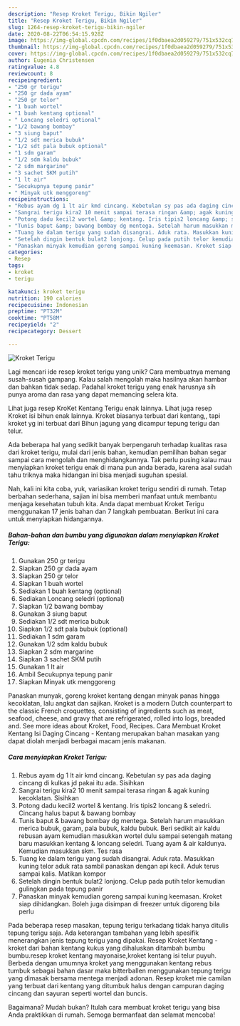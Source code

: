 ```yaml
---
description: "Resep Kroket Terigu, Bikin Ngiler"
title: "Resep Kroket Terigu, Bikin Ngiler"
slug: 1264-resep-kroket-terigu-bikin-ngiler
date: 2020-08-22T06:54:15.928Z
image: https://img-global.cpcdn.com/recipes/1f0dbaea2d059279/751x532cq70/kroket-terigu-foto-resep-utama.jpg
thumbnail: https://img-global.cpcdn.com/recipes/1f0dbaea2d059279/751x532cq70/kroket-terigu-foto-resep-utama.jpg
cover: https://img-global.cpcdn.com/recipes/1f0dbaea2d059279/751x532cq70/kroket-terigu-foto-resep-utama.jpg
author: Eugenia Christensen
ratingvalue: 4.8
reviewcount: 8
recipeingredient:
- "250 gr terigu"
- "250 gr dada ayam"
- "250 gr telor"
- "1 buah wortel"
- "1 buah kentang optional"
- " Loncang seledri optional"
- "1/2 bawang bombay"
- "3 siung baput"
- "1/2 sdt merica bubuk"
- "1/2 sdt pala bubuk optional"
- "1 sdm garam"
- "1/2 sdm kaldu bubuk"
- "2 sdm margarine"
- "3 sachet SKM putih"
- "1 lt air"
- "Secukupnya tepung panir"
- " Minyak utk menggoreng"
recipeinstructions:
- "Rebus ayam dg 1 lt air kmd cincang. Kebetulan sy pas ada daging cincang di kulkas jd pakai itu ada. Sisihkan"
- "Sangrai terigu kira2 10 menit sampai terasa ringan &amp; agak kuning kecoklatan. Sisihkan"
- "Potong dadu kecil2 wortel &amp; kentang. Iris tipis2 loncang &amp; seledri. Cincang halus baput &amp; bawang bombay"
- "Tunis baput &amp; bawang bombay dg mentega. Setelah harum masukkan merica bubuk, garam, pala bubuk, kaldu bubuk. Beri sedikit air kaldu rebusan ayam kemudian masukkan wortel dulu sampai setengah matang baru masukkan kentang &amp; loncang seledri. Tuang ayam &amp; air kaldunya. Kemudian masukkan skm. Tes rasa"
- "Tuang ke dalam terigu yang sudah disangrai. Aduk rata. Masukkan kuning telor aduk rata sambil panaskan dengan api kecil. Aduk terus sampai kalis. Matikan kompor"
- "Setelah dingin bentuk bulat2 lonjong. Celup pada putih telor kemudian gulingkan pada tepung panir"
- "Panaskan minyak kemudian goreng sampai kuning keemasan. Kroket siap dihidangkan. Boleh juga disimpan di freezer untuk digoreng bila perlu"
categories:
- Resep
tags:
- kroket
- terigu

katakunci: kroket terigu 
nutrition: 190 calories
recipecuisine: Indonesian
preptime: "PT32M"
cooktime: "PT58M"
recipeyield: "2"
recipecategory: Dessert

---
```



![Kroket Terigu](https://img-global.cpcdn.com/recipes/1f0dbaea2d059279/751x532cq70/kroket-terigu-foto-resep-utama.jpg)

Lagi mencari ide resep kroket terigu yang unik? Cara membuatnya memang susah-susah gampang. Kalau salah mengolah maka hasilnya akan hambar dan bahkan tidak sedap. Padahal kroket terigu yang enak harusnya sih punya aroma dan rasa yang dapat memancing selera kita.

Lihat juga resep KroKet Kentang Terigu enak lainnya. Lihat juga resep Kroket isi bihun enak lainnya. Kroket biasanya terbuat dari kentang,, tapi kroket yg ini terbuat dari Bihun jagung yang dicampur tepung terigu dan telur.

Ada beberapa hal yang sedikit banyak berpengaruh terhadap kualitas rasa dari kroket terigu, mulai dari jenis bahan, kemudian pemilihan bahan segar sampai cara mengolah dan menghidangkannya. Tak perlu pusing kalau mau menyiapkan kroket terigu enak di mana pun anda berada, karena asal sudah tahu triknya maka hidangan ini bisa menjadi suguhan spesial.


Nah, kali ini kita coba, yuk, variasikan kroket terigu sendiri di rumah. Tetap berbahan sederhana, sajian ini bisa memberi manfaat untuk membantu menjaga kesehatan tubuh kita. Anda dapat membuat Kroket Terigu menggunakan 17 jenis bahan dan 7 langkah pembuatan. Berikut ini cara untuk menyiapkan hidangannya.

<!--inarticleads1-->

##### Bahan-bahan dan bumbu yang digunakan dalam menyiapkan Kroket Terigu:

1. Gunakan 250 gr terigu
1. Siapkan 250 gr dada ayam
1. Siapkan 250 gr telor
1. Siapkan 1 buah wortel
1. Sediakan 1 buah kentang (optional)
1. Sediakan  Loncang seledri (optional)
1. Siapkan 1/2 bawang bombay
1. Gunakan 3 siung baput
1. Sediakan 1/2 sdt merica bubuk
1. Siapkan 1/2 sdt pala bubuk (optional)
1. Sediakan 1 sdm garam
1. Gunakan 1/2 sdm kaldu bubuk
1. Siapkan 2 sdm margarine
1. Siapkan 3 sachet SKM putih
1. Gunakan 1 lt air
1. Ambil Secukupnya tepung panir
1. Siapkan  Minyak utk menggoreng


Panaskan munyak, goreng kroket kentang dengan minyak panas hingga kecoklatan, lalu angkat dan sajikan. Kroket is a modern Dutch counterpart to the classic French croquettes, consisting of ingredients such as meat, seafood, cheese, and gravy that are refrigerated, rolled into logs, breaded and. See more ideas about Kroket, Food, Recipes. Cara Membuat Kroket Kentang Isi Daging Cincang - Kentang merupakan bahan masakan yang dapat diolah menjadi berbagai macam jenis makanan. 

<!--inarticleads2-->

##### Cara menyiapkan Kroket Terigu:

1. Rebus ayam dg 1 lt air kmd cincang. Kebetulan sy pas ada daging cincang di kulkas jd pakai itu ada. Sisihkan
1. Sangrai terigu kira2 10 menit sampai terasa ringan &amp; agak kuning kecoklatan. Sisihkan
1. Potong dadu kecil2 wortel &amp; kentang. Iris tipis2 loncang &amp; seledri. Cincang halus baput &amp; bawang bombay
1. Tunis baput &amp; bawang bombay dg mentega. Setelah harum masukkan merica bubuk, garam, pala bubuk, kaldu bubuk. Beri sedikit air kaldu rebusan ayam kemudian masukkan wortel dulu sampai setengah matang baru masukkan kentang &amp; loncang seledri. Tuang ayam &amp; air kaldunya. Kemudian masukkan skm. Tes rasa
1. Tuang ke dalam terigu yang sudah disangrai. Aduk rata. Masukkan kuning telor aduk rata sambil panaskan dengan api kecil. Aduk terus sampai kalis. Matikan kompor
1. Setelah dingin bentuk bulat2 lonjong. Celup pada putih telor kemudian gulingkan pada tepung panir
1. Panaskan minyak kemudian goreng sampai kuning keemasan. Kroket siap dihidangkan. Boleh juga disimpan di freezer untuk digoreng bila perlu


Pada beberapa resep masakan, tepung terigu terkadang tidak hanya ditulis tepung terigu saja. Ada keterangan tambahan yang lebih spesifik menerangkan jenis tepung terigu yang dipakai. Resep Kroket Kentang - kroket dari bahan kentang kukus yang dihaluskan ditambah bumbu bumbu.resep kroket kentang mayonaise,kroket kentang isi telur puyuh. Berbeda dengan umumnya kroket yang menggunakan kentang rebus tumbuk sebagai bahan dasar maka bitterballen menggunakan tepung terigu yang dimasak bersama mentega menjadi adonan. Resep kroket mie camilan yang terbuat dari kentang yang ditumbuk halus dengan campuran daging cincang dan sayuran seperti wortel dan buncis. 

Bagaimana? Mudah bukan? Itulah cara membuat kroket terigu yang bisa Anda praktikkan di rumah. Semoga bermanfaat dan selamat mencoba!
